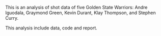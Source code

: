 This is an analysis of shot data of five Golden State Warriors: Andre Iguodala, Graymond Green, Kevin Durant, Klay Thompson, and Stephen Curry.

This analysis include data, code and report.